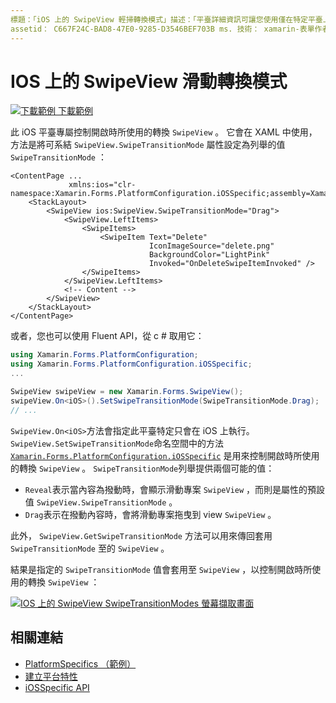 ```yaml
---
標題：「iOS 上的 SwipeView 輕掃轉換模式」描述：「平臺詳細資訊可讓您使用僅在特定平臺上提供的功能，而不需執行自訂轉譯器或效果。 本文說明如何使用 iOS 平臺特定的來控制開啟 SwipeView 時所使用的轉換。
assetid： C667F24C-BAD8-47E0-9285-D3546BEF703B ms. 技術： xamarin-表單作者： davidbritch ms. author： dabritch ms. 日期：12/11/2019 否-loc： [ Xamarin.Forms ， Xamarin.Essentials ]
---
```


# <a name="swipeview-swipe-transition-mode-on-ios"></a>IOS 上的 SwipeView 滑動轉換模式

[![下載範例 ](~/media/shared/download.png) 下載範例](https://docs.microsoft.com/samples/xamarin/xamarin-forms-samples/userinterface-platformspecifics)

此 iOS 平臺專屬控制開啟時所使用的轉換 `SwipeView` 。 它會在 XAML 中使用，方法是將可系結 `SwipeView.SwipeTransitionMode` 屬性設定為列舉的值 `SwipeTransitionMode` ：

```xaml
<ContentPage ...
             xmlns:ios="clr-namespace:Xamarin.Forms.PlatformConfiguration.iOSSpecific;assembly=Xamarin.Forms.Core">
    <StackLayout>
        <SwipeView ios:SwipeView.SwipeTransitionMode="Drag">
            <SwipeView.LeftItems>
                <SwipeItems>
                    <SwipeItem Text="Delete"
                               IconImageSource="delete.png"
                               BackgroundColor="LightPink"
                               Invoked="OnDeleteSwipeItemInvoked" />
                </SwipeItems>
            </SwipeView.LeftItems>
            <!-- Content -->
        </SwipeView>
    </StackLayout>
</ContentPage>
```

或者，您也可以使用 Fluent API，從 c # 取用它：

```csharp
using Xamarin.Forms.PlatformConfiguration;
using Xamarin.Forms.PlatformConfiguration.iOSSpecific;
...

SwipeView swipeView = new Xamarin.Forms.SwipeView();
swipeView.On<iOS>().SetSwipeTransitionMode(SwipeTransitionMode.Drag);
// ...
```

`SwipeView.On<iOS>`方法會指定此平臺特定只會在 iOS 上執行。 `SwipeView.SetSwipeTransitionMode`命名空間中的方法 [`Xamarin.Forms.PlatformConfiguration.iOSSpecific`](xref:Xamarin.Forms.PlatformConfiguration.iOSSpecific) 是用來控制開啟時所使用的轉換 `SwipeView` 。 `SwipeTransitionMode`列舉提供兩個可能的值：

- `Reveal`表示當內容為撥動時，會顯示滑動專案 `SwipeView` ，而則是屬性的預設值 `SwipeView.SwipeTransitionMode` 。
- `Drag`表示在撥動內容時，會將滑動專案拖曳到 view `SwipeView` 。

此外， `SwipeView.GetSwipeTransitionMode` 方法可以用來傳回套用 `SwipeTransitionMode` 至的 `SwipeView` 。

結果是指定的 `SwipeTransitionMode` 值會套用至 `SwipeView` ，以控制開啟時所使用的轉換 `SwipeView` ：

[![IOS 上的 SwipeView SwipeTransitionModes 螢幕擷取畫面](swipeview-swipetransitionmode-images/swipetransitionmode.png "IOS 上的 SwipeTransitionModes")](swipeview-swipetransitionmode-images/swipetransitionmode-large.png#lightbox "IOS 上的 SwipeTransitionModes")

## <a name="related-links"></a>相關連結

- [PlatformSpecifics （範例）](https://docs.microsoft.com/samples/xamarin/xamarin-forms-samples/userinterface-platformspecifics)
- [建立平台特性](~/xamarin-forms/platform/platform-specifics/index.md#creating-platform-specifics)
- [iOSSpecific API](xref:Xamarin.Forms.PlatformConfiguration.iOSSpecific)
